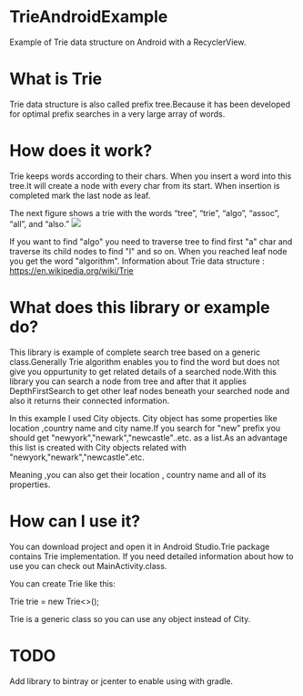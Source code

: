 # TrieAndroidExample
Example of Trie data structure on Android with a RecyclerView.
# What is Trie
Trie data structure is also called prefix tree.Because it has been developed for 
optimal prefix searches in a very large array of words.

# How does it work?
Trie keeps words according to their chars.
When you insert a word into this tree.It will create a node with every char from its start. 
When insertion is completed mark the last node as leaf.

The next figure shows a trie with the words “tree”, “trie”, “algo”, “assoc”, “all”, and “also.”
<img src="https://community.topcoder.com/i/education/alg_tries.png"/>

If you want to find "algo" you need to traverse tree to find first "a" char
and traverse its child nodes to find "l" and so on.
When you reached leaf node you get the word "algorithm".
Information about Trie data structure : https://en.wikipedia.org/wiki/Trie
# What does this library or example do? 


This library is example of complete search tree based on a generic class.Generally Trie algorithm enables you to find the word but does not give you oppurtunity to get related details of a searched node.With this library you can search a node from tree and after that it applies DepthFirstSearch to get other leaf nodes beneath your searched node and also it returns their connected information.

In this example I used City objects. City object has some properties like location ,country name and city name.If you search for "new" prefix you should get "newyork","newark","newcastle"..etc. as a list.As an advantage this list is created with City objects related with "newyork,"newark","newcastle".etc.

Meaning ,you can also get their location , country name and all of its properties. 



# How can I use it?

You can download project and open it in Android Studio.Trie package contains Trie implementation. If you need detailed information about how to use you can check out MainActivity.class.

You can create Trie like this: 

Trie<City> trie = new Trie<>();

Trie is a generic class so you can use any object instead of City.

# TODO
Add library to bintray or jcenter to enable using with gradle.

